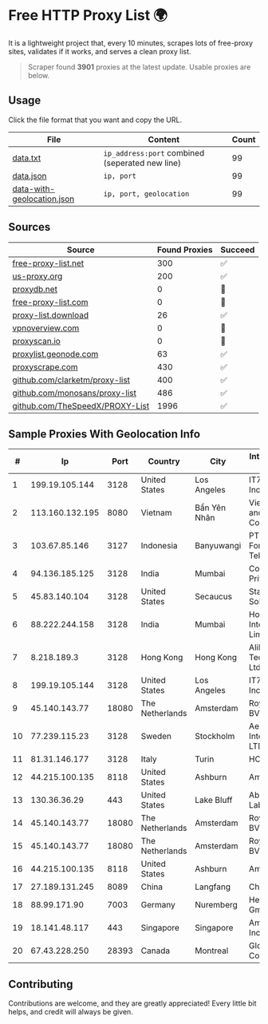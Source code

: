 
# Free HTTP Proxy List 🌍

It is a lightweight project that, every 10 minutes, scrapes lots of free-proxy sites, validates if it works, and serves a clean proxy list.


> Scraper found **3901** proxies at the latest update. Usable proxies are below.

## Usage

Click the file format that you want and copy the URL.


|File|Content|Count|
|----|-------|-----|
|[data.txt](https://raw.githubusercontent.com/themiralay/Proxy-List-World/master/data.txt)|`ip_address:port` combined (seperated new line)|99|
|[data.json](https://raw.githubusercontent.com/themiralay/Proxy-List-World/master/data.json)|`ip, port`|99|
|[data-with-geolocation.json](https://raw.githubusercontent.com/themiralay/Proxy-List-World/master/data-with-geolocation.json)|`ip, port, geolocation`|99|

## Sources

|Source|Found Proxies|Succeed|
|------|-------------|-------|
|[free-proxy-list.net](https://free-proxy-list.net)|300|✅|
|[us-proxy.org](https://www.us-proxy.org)|200|✅|
|[proxydb.net](http://proxydb.net)|0|🚫|
|[free-proxy-list.com](https://free-proxy-list.com/?page=&port=&type%5B%5D=http&type%5B%5D=https&up_time=0&search=Search)|0|🚫|
|[proxy-list.download](https://www.proxy-list.download/HTTP)|26|✅|
|[vpnoverview.com](https://vpnoverview.com/privacy/anonymous-browsing/free-proxy-servers)|0|🚫|
|[proxyscan.io](https://www.proxyscan.io)|0|🚫|
|[proxylist.geonode.com](https://proxylist.geonode.com/api/proxy-list?limit=300&page=1&sort_by=lastChecked&sort_type=desc&protocols=http,https)|63|✅|
|[proxyscrape.com](https://api.proxyscrape.com/v2/?request=displayproxies&protocol=http&timeout=10000&country=all&ssl=all&anonymity=all)|430|✅|
|[github.com/clarketm/proxy-list](https://raw.githubusercontent.com/clarketm/proxy-list/master/proxy-list-raw.txt)|400|✅|
|[github.com/monosans/proxy-list](https://raw.githubusercontent.com/monosans/proxy-list/main/proxies/http.txt)|486|✅|
|[github.com/TheSpeedX/PROXY-List](https://raw.githubusercontent.com/TheSpeedX/PROXY-List/master/http.txt)|1996|✅|


## Sample Proxies With Geolocation Info

|#|Ip|Port|Country|City|Internet Service Provider|
|-|--|----|-------|----|-------------------------|
|1|199.19.105.144|3128|United States|Los Angeles|IT7 Networks Inc|
|2|113.160.132.195|8080|Vietnam|Bẩn Yên Nhân|VietNam Post and Telecom Corporation|
|3|103.67.85.146|3127|Indonesia|Banyuwangi|PT Tujuh Fondasi Teknologi|
|4|94.136.185.125|3128|India|Mumbai|Contabo Asia Private Limited|
|5|45.83.140.104|3128|United States|Secaucus|Stark Industries Solutions LTD|
|6|88.222.244.158|3128|India|Mumbai|Hostinger International Limited|
|7|8.218.189.3|3128|Hong Kong|Hong Kong|Alibaba (US) Technology Co., Ltd.|
|8|199.19.105.144|3128|United States|Los Angeles|IT7 Networks Inc|
|9|45.140.143.77|18080|The Netherlands|Amsterdam|RoyaleHosting BV|
|10|77.239.115.23|3128|Sweden|Stockholm|Aeza International LTD|
|11|81.31.146.177|3128|Italy|Turin|HOST-VDC|
|12|44.215.100.135|8118|United States|Ashburn|Amazon.com|
|13|130.36.36.29|443|United States|Lake Bluff|Abbott Laboratories|
|14|45.140.143.77|18080|The Netherlands|Amsterdam|RoyaleHosting BV|
|15|45.140.143.77|18080|The Netherlands|Amsterdam|RoyaleHosting BV|
|16|44.215.100.135|8118|United States|Ashburn|Amazon.com|
|17|27.189.131.245|8089|China|Langfang|Chinanet|
|18|88.99.171.90|7003|Germany|Nuremberg|Hetzner Online GmbH|
|19|18.141.48.117|443|Singapore|Singapore|Amazon.com, Inc.|
|20|67.43.228.250|28393|Canada|Montreal|GloboTech Communications|



## Contributing

Contributions are welcome, and they are greatly appreciated! Every
little bit helps, and credit will always be given.

